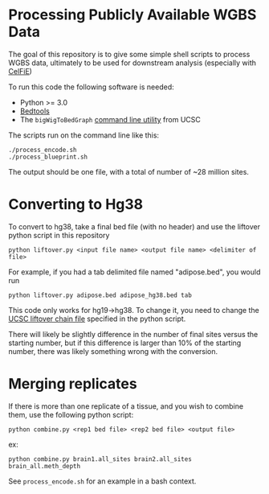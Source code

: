 # Processing Publicly Available WGBS Data

The goal of this repository is to give some simple shell scripts to process WGBS data, ultimately to be used for
downstream analysis (especially with [CelFiE](https://github.com/christacaggiano/celfie))

To run this code the following software is needed:
- Python >= 3.0
- [Bedtools](https://bedtools.readthedocs.io/en/latest/)
- The `bigWigToBedGraph` [command line utility](https://genome.ucsc.edu/goldenpath/help/bigWig.html) from UCSC

The scripts run on the command line like this:
```
./process_encode.sh
./process_blueprint.sh

```

The output should be one file, with a total of number of ~28 million sites.

# Converting to Hg38

To convert to hg38, take a final bed file (with no header) and use the liftover python script in this repository

```
python liftover.py <input file name> <output file name> <delimiter of file>
```

For example, if you had a tab delimited file named "adipose.bed", you would run

```
python liftover.py adipose.bed adipose_hg38.bed tab
```

This code only works for hg19->hg38. To change it, you need to change the [UCSC liftover chain file](https://hgdownload.cse.ucsc.edu/goldenpath/hg19/liftOver/) specified in the
python script.

There will likely be slightly difference in the number of final sites versus the starting number, but if this difference is larger than 10% of the starting number, there was likely something wrong with the conversion.


# Merging replicates

If there is more than one replicate of a tissue, and you wish to combine them, use the following python script:

```
python combine.py <rep1 bed file> <rep2 bed file> <output file>
```

ex:

```
python combine.py brain1.all_sites brain2.all_sites brain_all.meth_depth

```

See `process_encode.sh` for an example in a bash context.
